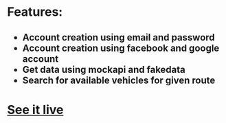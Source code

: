<h1>Features: </h1>
<h2>
  <ul>
    <li>Account creation using email and password</li>
    <li>Account creation using facebook and google account</li>
    <li>Get data using mockapi and fakedata</li>
    <li>Search for available vehicles for given route</li>
  </ul>
</h2>

<a href="youthful-jennings-d1831b.netlify.app" target="_blank"><h1>See it live</h1></a>

